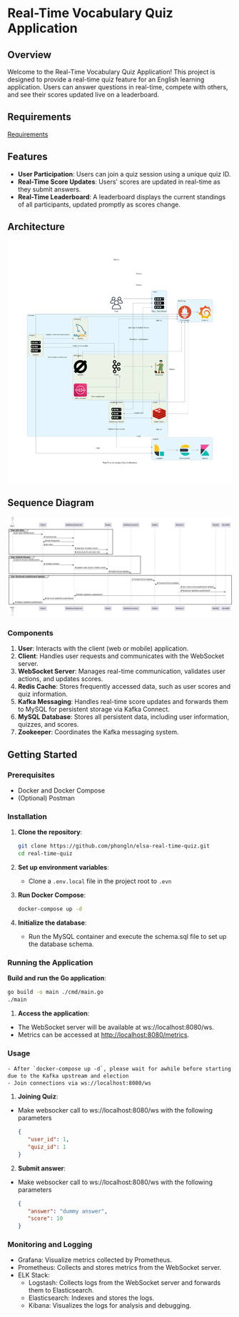 # Real-Time Vocabulary Quiz Application

## Overview

Welcome to the Real-Time Vocabulary Quiz Application! This project is designed to provide a real-time quiz feature for an English learning application. Users can answer questions in real-time, compete with others, and see their scores updated live on a leaderboard.

## Requirements

[Requirements](Requirements.md)

## Features

- **User Participation**: Users can join a quiz session using a unique quiz ID.
- **Real-Time Score Updates**: Users' scores are updated in real-time as they submit answers.
- **Real-Time Leaderboard**: A leaderboard displays the current standings of all participants, updated promptly as scores change.

## Architecture

![Real-Time Vocabulary Quiz Architecture](architecture-diagram.png)

## Sequence Diagram

![Sequence Diagram](sequence-diagram.png)

### Components

1. **User**: Interacts with the client (web or mobile) application.
2. **Client**: Handles user requests and communicates with the WebSocket server.
3. **WebSocket Server**: Manages real-time communication, validates user actions, and updates scores.
4. **Redis Cache**: Stores frequently accessed data, such as user scores and quiz information.
5. **Kafka Messaging**: Handles real-time score updates and forwards them to MySQL for persistent storage via Kafka Connect.
6. **MySQL Database**: Stores all persistent data, including user information, quizzes, and scores.
7. **Zookeeper**: Coordinates the Kafka messaging system.

## Getting Started

### Prerequisites

- Docker and Docker Compose
- (Optional) Postman

### Installation

1. **Clone the repository**:

   ```sh
   git clone https://github.com/phongln/elsa-real-time-quiz.git
   cd real-time-quiz
   ```

2. **Set up environment variables**:
   - Clone a `.env.local` file in the project root to `.evn`

3. **Run Docker Compose**:

   ```sh
   docker-compose up -d
   ```

4. **Initialize the database**:
   - Run the MySQL container and execute the schema.sql file to set up the database schema.

### Running the Application

   **Build and run the Go application**:

```sh
go build -o main ./cmd/main.go
./main
```

1. **Access the application**:

- The WebSocket server will be available at ws://localhost:8080/ws.
- Metrics can be accessed at <http://localhost:8080/metrics>.

### Usage

```
- After `docker-compose up -d`, please wait for awhile before starting due to the Kafka upstream and election
- Join connections via ws://localhost:8080/ws
```

1. **Joining Quiz**:

- Make websocker call to ws://localhost:8080/ws with the following parameters

   ```json
   {
      "user_id": 1,
      "quiz_id": 1
   }
   ```

2. **Submit answer**:

- Make websocker call to ws://localhost:8080/ws with the following parameters

   ```json
   {
      "answer": "dummy answer",
      "score": 10
   }
   ```

### Monitoring and Logging

- Grafana: Visualize metrics collected by Prometheus.
- Prometheus: Collects and stores metrics from the WebSocket server.
- ELK Stack:
  - Logstash: Collects logs from the WebSocket server and forwards them to Elasticsearch.
  - Elasticsearch: Indexes and stores the logs.
  - Kibana: Visualizes the logs for analysis and debugging.
